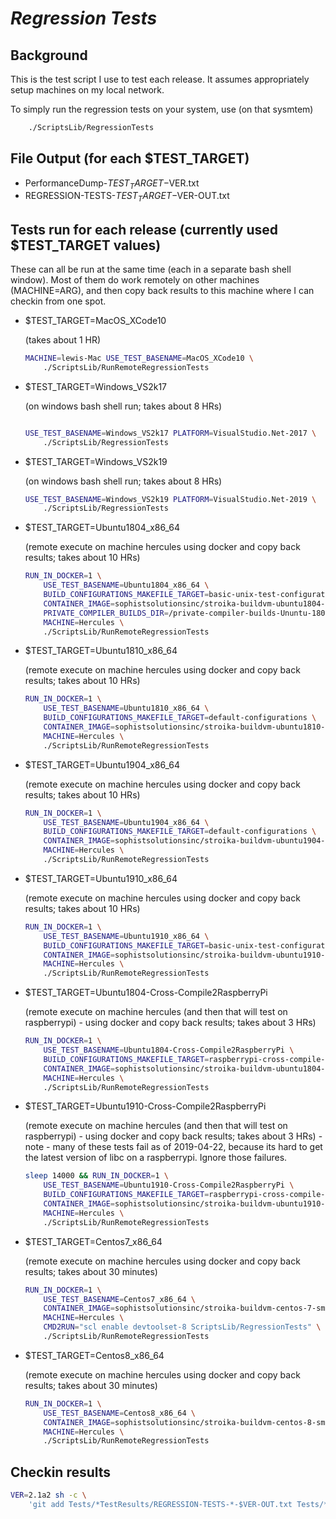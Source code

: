 # ***Regression Tests***

## Background

This is the test script I use to test each release. It assumes appropriately setup machines on
my local network.

To simply run the regression tests on your system, use (on that sysmtem)

~~~bash
    ./ScriptsLib/RegressionTests
~~~

## File Output (for each $TEST_TARGET)

* PerformanceDump-$TEST_TARGET-$VER.txt
* REGRESSION-TESTS-$TEST_TARGET-$VER-OUT.txt

## Tests run for each release (currently used $TEST_TARGET values)

These can all be run at the same time (each in a separate bash shell window). Most of them
do work remotely on other machines (MACHINE=ARG), and then copy back results to this machine where I can
checkin from one spot.

* $TEST_TARGET=MacOS_XCode10

    (takes about 1 HR)

    ~~~bash
    MACHINE=lewis-Mac USE_TEST_BASENAME=MacOS_XCode10 \
        ./ScriptsLib/RunRemoteRegressionTests
    ~~~

* $TEST_TARGET=Windows_VS2k17

    (on windows bash shell run; takes about 8 HRs)

    ~~~bash

    USE_TEST_BASENAME=Windows_VS2k17 PLATFORM=VisualStudio.Net-2017 \
        ./ScriptsLib/RegressionTests
    ~~~

* $TEST_TARGET=Windows_VS2k19

    (on windows bash shell run; takes about 8 HRs)

    ~~~bash
    USE_TEST_BASENAME=Windows_VS2k19 PLATFORM=VisualStudio.Net-2019 \
        ./ScriptsLib/RegressionTests
    ~~~

* $TEST_TARGET=Ubuntu1804_x86_64

    (remote execute on machine hercules using docker and copy back results; takes about 10 HRs)

    ~~~bash
    RUN_IN_DOCKER=1 \
        USE_TEST_BASENAME=Ubuntu1804_x86_64 \
        BUILD_CONFIGURATIONS_MAKEFILE_TARGET=basic-unix-test-configurations \
        CONTAINER_IMAGE=sophistsolutionsinc/stroika-buildvm-ubuntu1804-regression-tests \
        PRIVATE_COMPILER_BUILDS_DIR=/private-compiler-builds-Ununtu-1804-x64 \
        MACHINE=Hercules \
        ./ScriptsLib/RunRemoteRegressionTests
    ~~~

* $TEST_TARGET=Ubuntu1810_x86_64

    (remote execute on machine hercules using docker and copy back results; takes about 10 HRs)

    ~~~bash
    RUN_IN_DOCKER=1 \
        USE_TEST_BASENAME=Ubuntu1810_x86_64 \
        BUILD_CONFIGURATIONS_MAKEFILE_TARGET=default-configurations \
        CONTAINER_IMAGE=sophistsolutionsinc/stroika-buildvm-ubuntu1810-regression-tests \
        MACHINE=Hercules \
        ./ScriptsLib/RunRemoteRegressionTests
    ~~~

* $TEST_TARGET=Ubuntu1904_x86_64

    (remote execute on machine hercules using docker and copy back results; takes about 10 HRs)

    ~~~bash
    RUN_IN_DOCKER=1 \
        USE_TEST_BASENAME=Ubuntu1904_x86_64 \
        BUILD_CONFIGURATIONS_MAKEFILE_TARGET=default-configurations \
        CONTAINER_IMAGE=sophistsolutionsinc/stroika-buildvm-ubuntu1904-regression-tests \
        MACHINE=Hercules \
        ./ScriptsLib/RunRemoteRegressionTests
    ~~~

* $TEST_TARGET=Ubuntu1910_x86_64

    (remote execute on machine hercules using docker and copy back results; takes about 10 HRs)

    ~~~bash
    RUN_IN_DOCKER=1 \
        USE_TEST_BASENAME=Ubuntu1910_x86_64 \
        BUILD_CONFIGURATIONS_MAKEFILE_TARGET=basic-unix-test-configurations \
        CONTAINER_IMAGE=sophistsolutionsinc/stroika-buildvm-ubuntu1910-regression-tests \
        MACHINE=Hercules \
        ./ScriptsLib/RunRemoteRegressionTests
    ~~~

* $TEST_TARGET=Ubuntu1804-Cross-Compile2RaspberryPi

    (remote execute on machine hercules (and then that will test on raspberrypi) - using docker and copy back results; takes about 3 HRs)

    ~~~bash
    RUN_IN_DOCKER=1 \
        USE_TEST_BASENAME=Ubuntu1804-Cross-Compile2RaspberryPi \
        BUILD_CONFIGURATIONS_MAKEFILE_TARGET=raspberrypi-cross-compile-test-configurations \
        CONTAINER_IMAGE=sophistsolutionsinc/stroika-buildvm-ubuntu1804-regression-tests \
        MACHINE=Hercules \
        ./ScriptsLib/RunRemoteRegressionTests
    ~~~

* $TEST_TARGET=Ubuntu1910-Cross-Compile2RaspberryPi

    (remote execute on machine hercules (and then that will test on raspberrypi) - using docker and copy back results; takes about 3 HRs)
      - note - many of these tests fail as of 2019-04-22, because its hard to get the latest version of libc on a raspberrypi. Ignore those failures.

    ~~~bash
    sleep 14000 && RUN_IN_DOCKER=1 \
        USE_TEST_BASENAME=Ubuntu1910-Cross-Compile2RaspberryPi \
        BUILD_CONFIGURATIONS_MAKEFILE_TARGET=raspberrypi-cross-compile-test-configurations \
        CONTAINER_IMAGE=sophistsolutionsinc/stroika-buildvm-ubuntu1910-regression-tests \
        MACHINE=Hercules \
        ./ScriptsLib/RunRemoteRegressionTests
    ~~~

* $TEST_TARGET=Centos7_x86_64

    (remote execute on machine hercules using docker and copy back results; takes about 30 minutes)

    ~~~bash
    RUN_IN_DOCKER=1 \
        USE_TEST_BASENAME=Centos7_x86_64 \
        CONTAINER_IMAGE=sophistsolutionsinc/stroika-buildvm-centos-7-small \
        MACHINE=Hercules \
        CMD2RUN="scl enable devtoolset-8 ScriptsLib/RegressionTests" \
        ./ScriptsLib/RunRemoteRegressionTests
    ~~~

* $TEST_TARGET=Centos8_x86_64

    (remote execute on machine hercules using docker and copy back results; takes about 30 minutes)

    ~~~bash
    RUN_IN_DOCKER=1 \
        USE_TEST_BASENAME=Centos8_x86_64 \
        CONTAINER_IMAGE=sophistsolutionsinc/stroika-buildvm-centos-8-small \
        MACHINE=Hercules \
        ./ScriptsLib/RunRemoteRegressionTests
    ~~~

## Checkin results

~~~bash
VER=2.1a2 sh -c \
    'git add Tests/*TestResults/REGRESSION-TESTS-*-$VER-OUT.txt Tests/*TestResults/PerformanceDump-*-$VER.txt'
~~~
